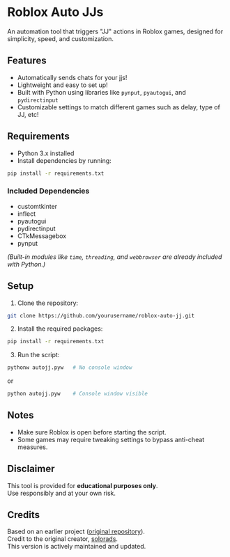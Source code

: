 # Roblox Auto JJs 

An automation tool that triggers "JJ" actions in Roblox games, designed for simplicity, speed, and customization.

## Features

- Automatically sends chats for your jjs!
- Lightweight and easy to set up!
- Built with Python using libraries like `pynput`, `pyautogui`, and `pydirectinput`
- Customizable settings to match different games such as delay, type of JJ, etc!

## Requirements

- Python 3.x installed
- Install dependencies by running:

```bash
pip install -r requirements.txt
```

### Included Dependencies
- customtkinter
- inflect
- pyautogui
- pydirectinput
- CTkMessagebox
- pynput

*(Built-in modules like `time`, `threading`, and `webbrowser` are already included with Python.)*

## Setup

1. Clone the repository:

```bash
git clone https://github.com/yourusername/roblox-auto-jj.git
```

2. Install the required packages:

```bash
pip install -r requirements.txt
```

3. Run the script:

```bash
pythonw autojj.pyw   # No console window
```
or

```bash
python autojj.pyw    # Console window visible
```

## Notes

- Make sure Roblox is open before starting the script.
- Some games may require tweaking settings to bypass anti-cheat measures.

## Disclaimer

This tool is provided for **educational purposes only**.  
Use responsibly and at your own risk.

## Credits

Based on an earlier project ([original repository](https://github.com/solorads/AutoJack)).  
Credit to the original creator, [solorads](https://github.com/solorads).  
This version is actively maintained and updated.
